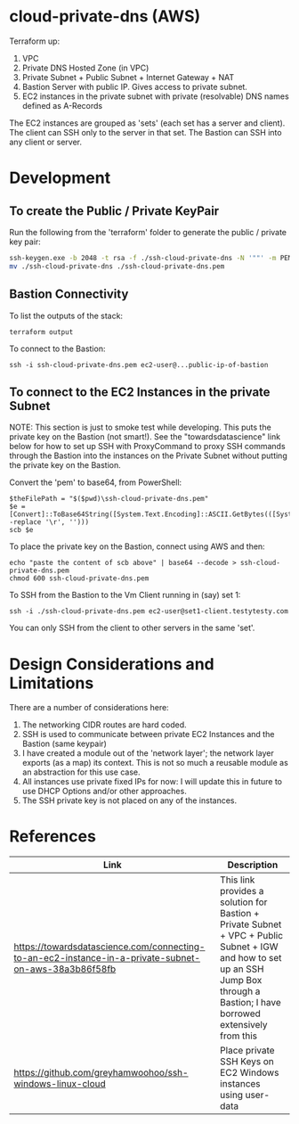 # cloud-private-dns (AWS)
Terraform up:

1. VPC
2. Private DNS Hosted Zone (in VPC)
3. Private Subnet + Public Subnet + Internet Gateway + NAT
4. Bastion Server with public IP. Gives access to private subnet. 
5. EC2 instances in the private subnet with private (resolvable) DNS names defined as A-Records

The EC2 instances are grouped as 'sets' (each set has a server and client). The client can SSH only to the server in that set. The Bastion can SSH into any client or server.

# Development

## To create the Public / Private KeyPair
Run the following from the 'terraform' folder to generate the public / private key pair:

```bash
ssh-keygen.exe -b 2048 -t rsa -f ./ssh-cloud-private-dns -N '""' -m PEM -C "private-key"
mv ./ssh-cloud-private-dns ./ssh-cloud-private-dns.pem
```

## Bastion Connectivity
To list the outputs of the stack:

```
terraform output
```

To connect to the Bastion:

```
ssh -i ssh-cloud-private-dns.pem ec2-user@...public-ip-of-bastion
```

## To connect to the EC2 Instances in the private Subnet
NOTE: This section is just to smoke test while developing. This puts the private key on the Bastion (not smart!). See the "towardsdatascience" link below for how to set up SSH with ProxyCommand to proxy SSH commands through the Bastion into the instances on the Private Subnet without putting the private key on the Bastion. 

Convert the 'pem' to base64, from PowerShell:

```
$theFilePath = "$($pwd)\ssh-cloud-private-dns.pem"
$e = [Convert]::ToBase64String([System.Text.Encoding]::ASCII.GetBytes(([System.IO.File]::ReadAllText($theFilePath) -replace '\r', '')))
scb $e
```

To place the private key on the Bastion, connect using AWS and then:

```
echo "paste the content of scb above" | base64 --decode > ssh-cloud-private-dns.pem
chmod 600 ssh-cloud-private-dns.pem
```

To SSH from the Bastion to the Vm Client running in (say) set 1:

```
ssh -i ./ssh-cloud-private-dns.pem ec2-user@set1-client.testytesty.com
```

You can only SSH from the client to other servers in the same 'set'. 

# Design Considerations and Limitations
There are a number of considerations here:

1. The networking CIDR routes are hard coded. 
2. SSH is used to communicate between private EC2 Instances and the Bastion (same keypair)
3. I have created a module out of the 'network layer'; the network layer exports (as a map) its context. This is not so much a reusable module as an abstraction for this use case. 
4. All instances use private fixed IPs for now: I will update this in future to use DHCP Options and/or other approaches. 
5. The SSH private key is not placed on any of the instances.  

# References
| Link | Description |
| ---- | ----------- |
| https://towardsdatascience.com/connecting-to-an-ec2-instance-in-a-private-subnet-on-aws-38a3b86f58fb | This link provides a solution for Bastion + Private Subnet + VPC + Public Subnet + IGW and how to set up an SSH Jump Box through a Bastion; I have borrowed extensively from this |
| https://github.com/greyhamwoohoo/ssh-windows-linux-cloud | Place private SSH Keys on EC2 Windows instances using user-data | 
